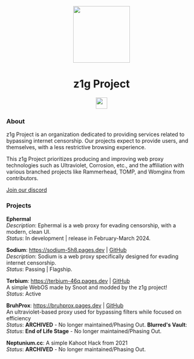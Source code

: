 <p align="center">
<kbd>
<img width="150px" src="https://avatars.githubusercontent.com/u/103667677?s=200&v=4">
</kbd>
</p>

<h1 align="center">z1g Project</h1>

<p align="center">
<a href="https://z1g-project.pages.dev/discord"><img height="30px" src="https://img.shields.io/badge/Discord-7289DA?style=for-the-badge&logo=discord&logoColor=white"><img></a>
</p>

### About

z1g Project is an organization dedicated to providing services related to bypassing internet censorship. Our projects expect to provide users, and themselves, with a less restrictive browsing experience. 

This z1g Project prioritizes producing and improving web proxy technologies such as Ultraviolet, Corrosion, etc., and the affiliation with various branched projects like Rammerhead, TOMP, and Womginx from contributors. 

[Join our discord](https://z1g-project.pages.dev/discord)

### Projects
**Ephermal**
<br>
*Description*: Ephermal is a web proxy for evading censorship, with a modern, clean UI.
<br>
*Status*: In development | release in February-March 2024.

**Sodium**: https://sodium-5h8.pages.dev | [GitHub](https://github.com/z1g-project/sodium)
<br>
*Description*: Sodium is a web proxy specifically designed for evading internet censorship.
<br>
*Status*: Passing | Flagship. 

**Terbium**: https://terbium-46q.pages.dev | [GitHub](https://github.com/z1g-project/terbium)
<br>A simple WebOS made by Snoot and modded by the z1g project!
<br>
*Status*: Active

**BruhProx**: https://bruhprox.pages.dev | [GitHub](https://github.com/z1g-project/bruhprox)
<br>An ultraviolet-based proxy used for bypassing filters while focused on efficiency
<br>
*Status*: **ARCHIVED** - No longer maintained/Phasing Out. 
**Blurred's Vault**:
<br>
*Status*: **End of Life Stage** - No longer maintained/Phasing Out.

**Neptunium.cc**:
A simple Kahoot Hack from 2021
<br>
*Status*: **ARCHIVED** - No longer maintained/Phasing Out.
